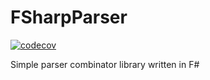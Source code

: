 # FSharpParser
[![codecov](https://codecov.io/gh/SuNNjek/FSharpParser/branch/master/graph/badge.svg?token=BOFQUXRAVO)](https://codecov.io/gh/SuNNjek/FSharpParser)

Simple parser combinator library written in F#
